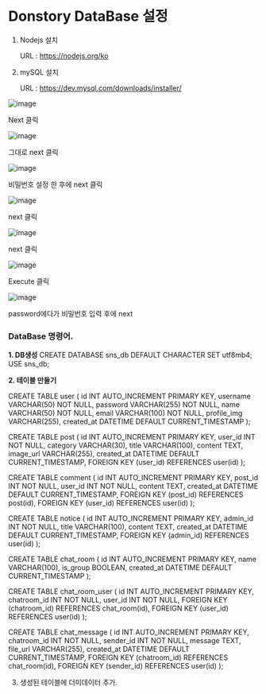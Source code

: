# Donstory DataBase 설정

1. Nodejs 설치
   
   URL : https://nodejs.org/ko

3. mySQL 설치
   
   URL : https://dev.mysql.com/downloads/installer/
   

![image](https://github.com/user-attachments/assets/4b9ec385-55f6-4b3e-a610-b0adc71484f6)


Next 클릭

![image](https://github.com/user-attachments/assets/00270d3a-b00c-432f-bf45-2d918b52387a)

그대로 next 클릭

![image](https://github.com/user-attachments/assets/e3e0b431-28fe-472a-9e3a-0aab50366880)

비밀번호 설정 한 후에 next 클릭

![image](https://github.com/user-attachments/assets/09e83e14-ec04-4450-8c7c-5b241ac179bd)

next 클릭

![image](https://github.com/user-attachments/assets/429e64e8-75bc-4e06-a98b-5abb38fcfeec)

next 클릭

![image](https://github.com/user-attachments/assets/7f1bb1ba-7732-4cbf-9dc7-68f6e6200e38)

Execute 클릭

![image](https://github.com/user-attachments/assets/5bf7cbaf-b8a9-4f1f-a36e-a8370c11c756)

password에다가 비밀번호 입력 후에 next

### DataBase 명령어.


**1. DB생성**
CREATE DATABASE sns_db DEFAULT CHARACTER SET utf8mb4;
USE sns_db;

**2. 테이블 만들기**

CREATE TABLE user (
  id INT AUTO_INCREMENT PRIMARY KEY,
  username VARCHAR(50) NOT NULL,
  password VARCHAR(255) NOT NULL,
  name VARCHAR(50) NOT NULL,
  email VARCHAR(100) NOT NULL,
  profile_img VARCHAR(255),
  created_at DATETIME DEFAULT CURRENT_TIMESTAMP
);

CREATE TABLE post (
  id INT AUTO_INCREMENT PRIMARY KEY,
  user_id INT NOT NULL,
  category VARCHAR(30),
  title VARCHAR(100),
  content TEXT,
  image_url VARCHAR(255),
  created_at DATETIME DEFAULT CURRENT_TIMESTAMP,
  FOREIGN KEY (user_id) REFERENCES user(id)
);

CREATE TABLE comment (
  id INT AUTO_INCREMENT PRIMARY KEY,
  post_id INT NOT NULL,
  user_id INT NOT NULL,
  content TEXT,
  created_at DATETIME DEFAULT CURRENT_TIMESTAMP,
  FOREIGN KEY (post_id) REFERENCES post(id),
  FOREIGN KEY (user_id) REFERENCES user(id)
);

CREATE TABLE notice (
  id INT AUTO_INCREMENT PRIMARY KEY,
  admin_id INT NOT NULL,
  title VARCHAR(100),
  content TEXT,
  created_at DATETIME DEFAULT CURRENT_TIMESTAMP,
  FOREIGN KEY (admin_id) REFERENCES user(id)
);

CREATE TABLE chat_room (
  id INT AUTO_INCREMENT PRIMARY KEY,
  name VARCHAR(100),
  is_group BOOLEAN,
  created_at DATETIME DEFAULT CURRENT_TIMESTAMP
);

CREATE TABLE chat_room_user (
  id INT AUTO_INCREMENT PRIMARY KEY,
  chatroom_id INT NOT NULL,
  user_id INT NOT NULL,
  FOREIGN KEY (chatroom_id) REFERENCES chat_room(id),
  FOREIGN KEY (user_id) REFERENCES user(id)
);

CREATE TABLE chat_message (
  id INT AUTO_INCREMENT PRIMARY KEY,
  chatroom_id INT NOT NULL,
  sender_id INT NOT NULL,
  message TEXT,
  file_url VARCHAR(255),
  created_at DATETIME DEFAULT CURRENT_TIMESTAMP,
  FOREIGN KEY (chatroom_id) REFERENCES chat_room(id),
  FOREIGN KEY (sender_id) REFERENCES user(id)
);

3. 생성된 테이블에 더미데이터 추가.
